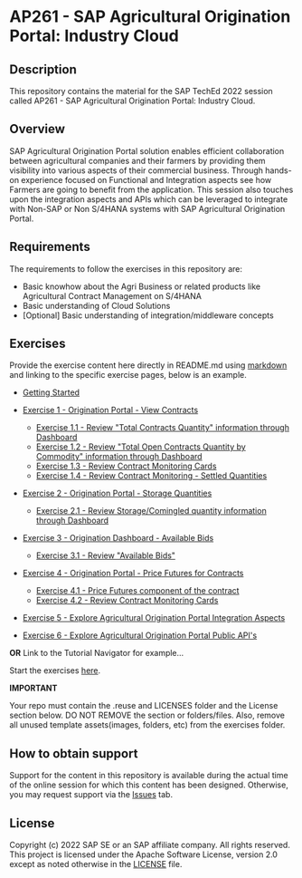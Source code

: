 # AP261 - SAP Agricultural Origination Portal: Industry Cloud

## Description

This repository contains the material for the SAP TechEd 2022 session called AP261 - SAP Agricultural Origination Portal: Industry Cloud.  

## Overview

SAP Agricultural Origination Portal solution enables efficient collaboration between agricultural companies and their farmers by providing them visibility into various aspects of their commercial business. Through hands-on experience focused on Functional and Integration aspects see how Farmers are going to benefit from the application. This session also touches upon the integration aspects and APIs which can be leveraged to integrate with Non-SAP or Non S/4HANA systems with SAP Agricultural Origination Portal.

## Requirements

The requirements to follow the exercises in this repository are:
- Basic knowhow about the Agri Business or related products like Agricultural Contract Management on S/4HANA
- Basic understanding of Cloud Solutions
- [Optional] Basic understanding of integration/middleware concepts

## Exercises

Provide the exercise content here directly in README.md using [markdown](https://guides.github.com/features/mastering-markdown/) and linking to the specific exercise pages, below is an example.

- [Getting Started](exercises/ex0/)
- [Exercise 1 - Origination Portal - View Contracts](exercises/ex1/)
    - [Exercise 1.1 - Review "Total Contracts Quantity" information through Dashboard](exercises/ex1#exercise-11-sub-exercise-1-description)
    - [Exercise 1.2 - Review "Total Open Contracts Quantity by Commodity" information through Dashboard](exercises/ex1#exercise-12-sub-exercise-2-description)
    - [Exercise 1.3 - Review Contract Monitoring Cards](exercises/ex1#exercise-13-sub-exercise-3-description)
    - [Exercise 1.4 - Review Contract Monitoring - Settled Quantities](exercises/ex1#exercise-14-sub-exercise-4-description)
    
- [Exercise 2 - Origination Portal - Storage Quantities](exercises/ex4/)
    - [Exercise 2.1 - Review Storage/Comingled quantity information through Dashboard](exercises/ex2#exercise-21-sub-exercise-1-description)

- [Exercise 3 - Origination Dashboard - Available Bids](exercises/ex4/)
    - [Exercise 3.1 - Review "Available Bids"](exercises/ex1#exercise-31-sub-exercise-1-description)

- [Exercise 4 - Origination Portal - Price Futures for Contracts](exercises/ex4/)
    - [Exercise 4.1 - Price Futures component of the contract](exercises/ex4#exercise-41-sub-exercise-1-description)
    - [Exercise 4.2 - Review Contract Monitoring Cards](exercises/ex4#exercise-42-sub-exercise-2-description)
    
- [Exercise 5 - Explore Agricultural Origination Portal Integration Aspects](exercises/ex5/)

- [Exercise 6 - Explore Agricultural Origination Portal Public API's](exercises/ex6/)

**OR** Link to the Tutorial Navigator for example...

Start the exercises [here](https://developers.sap.com/tutorials/abap-environment-trial-onboarding.html).

**IMPORTANT**

Your repo must contain the .reuse and LICENSES folder and the License section below. DO NOT REMOVE the section or folders/files. Also, remove all unused template assets(images, folders, etc) from the exercises folder. 

## How to obtain support

Support for the content in this repository is available during the actual time of the online session for which this content has been designed. Otherwise, you may request support via the [Issues](../../issues) tab.

## License
Copyright (c) 2022 SAP SE or an SAP affiliate company. All rights reserved. This project is licensed under the Apache Software License, version 2.0 except as noted otherwise in the [LICENSE](LICENSES/Apache-2.0.txt) file.
